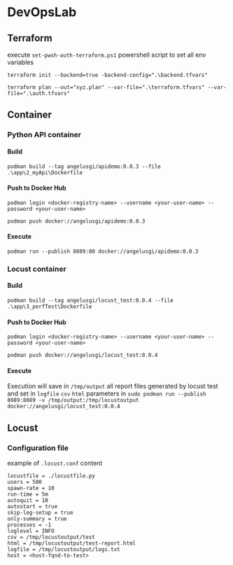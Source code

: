 # DevOpsLab

## Terraform
execute ``set-pwsh-auth-terraform.ps1`` powershell script to set all env variables

```terraform init --backend=true -backend-config=".\backend.tfvars"```

```terraform plan --out="xyz.plan" --var-file=".\terraform.tfvars" --var-file=".\auth.tfvars"```

## Container

### Python API container

#### Build

```podman build --tag angelusgi/apidemo:0.0.3 --file .\app\2_myApi\Dockerfile```

#### Push to Docker Hub
```podman login <docker-registry-name> --username <your-user-name> --password <your-user-name>```

```podman push docker://angelusgi/apidemo:0.0.3```

#### Execute

```podman run --publish 8089:80 docker://angelusgi/apidemo:0.0.3```


### Locust container

#### Build

```podman build --tag angelusgi/locust_test:0.0.4 --file .\app\3_perfTest\Dockerfile```

#### Push to Docker Hub
```podman login <docker-registry-name> --username <your-user-name> --password <your-user-name>```

```podman push docker://angelusgi/locust_test:0.0.4```

#### Execute
Execution will save in ``/tmp/output`` all report files generated by locust test and set in ``logfile`` ``csv`` ``html`` parameters in 
```sudo podman run --publish 8089:8089 -v /tmp/output:/tmp/locustoutput docker://angelusgi/locust_test:0.0.4```

## Locust

### Configuration file
example of ``.locust.conf`` content
```
locustfile = ./locustfile.py
users = 500
spawn-rate = 10
run-time = 5m
autoquit = 10
autostart = true
skip-log-setup = true
only-summary = true
processes = -1
loglevel = INFO
csv = /tmp/locustoutput/test
html = /tmp/locustoutput/test-report.html
logfile = /tmp/locustoutput/logs.txt
host = <host-fqnd-to-test>
```

